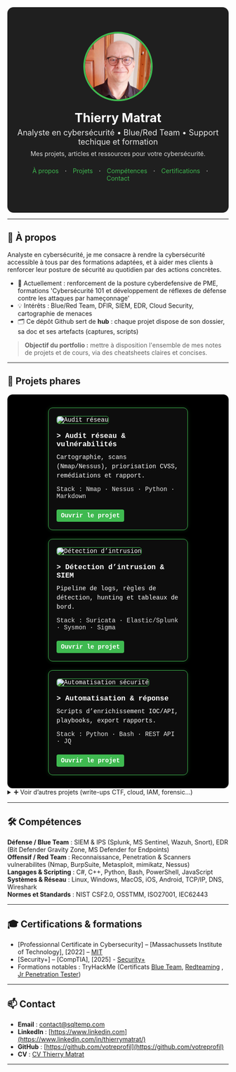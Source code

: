 <!--
README.md – Portfolio cybersécurité (style visuel à la Malachi Gamblin)
Mode d’emploi :
1) Copiez tout ce fichier dans votre README.md de repo GitHub.
2) Remplacez les zones [ENTRE CROCHETS] par vos infos.
3) Placez vos images dans /assets/ (profilepic.jpg, project*.png, logos…).
4) Si certains styles HTML sont trop “stricts” pour GitHub Mobile, utilisez la SECTION DE SECOURS (pur Markdown) plus bas.
-->

<link rel="stylesheet" href="/assets/css/custom.css">


<!-- ===== HERO / BANNIÈRE ===== -->
<div align="center" style="background:#1f1f1f; padding:56px 20px; color:#fff; border-radius:14px;">
  <img src="assets/profilepic.jpg" alt="Photo de [VOTRE NOM]" width="150" style="border-radius:50%; border:4px solid #3fb950;">
  <h1 style="margin:18px 0 6px;">Thierry Matrat</h1>
  <p style="margin:0; font-size:18px; opacity:.9;">Analyste en cybersécurité • Blue/Red Team • Support techique et formation</p>
  <p style="margin:8px 0 0; font-size:14px; opacity:.85;">Mes projets, articles et ressources pour votre cybersécurité.</p>
  
  <!-- mini navigation -->
  <p style="margin-top:22px;">
    <a href="#a-propos" style="color:#3fb950; text-decoration:none; margin:0 10px;">À propos</a> ·
    <a href="#projets" style="color:#3fb950; text-decoration:none; margin:0 10px;">Projets</a> ·
    <a href="#competences" style="color:#3fb950; text-decoration:none; margin:0 10px;">Compétences</a> ·
    <a href="#certifications" style="color:#3fb950; text-decoration:none; margin:0 10px;">Certifications</a> ·
    <a href="#contact" style="color:#3fb950; text-decoration:none; margin:0 10px;">Contact</a>
  </p>
</div>

---

<!-- ===== À PROPOS ===== -->
<h2 id="a-propos">👋 À propos</h2>

Analyste en cybersécurité, je me consacre à rendre la cybersécurité accessible à tous par des formations adaptées, et à aider mes clients à renforcer leur posture de sécurité au quotidien par des actions concrètes.


- 🔭 Actuellement : renforcement de la posture cyberdefensive de PME, formations 'Cybersécurité 101 et développement de réflexes de défense contre les attaques par hameçonnage'  
- 💡 Intérêts : Blue/Red Team, DFIR, SIEM, EDR, Cloud Security, cartographie de menaces  
- 🗂️ Ce dépôt Github sert de **hub** : chaque projet dispose de son dossier, sa doc et ses artefacts (captures, scripts)

> **Objectif du portfolio :** mettre à disposition l'ensemble de mes notes de projets et de cours, via des cheatsheets claires et concises.

---

<!-- ===== PROJETS (cartes) ===== -->
<h2 id="projets">🧩 Projets phares</h2>

<!-- SECTION PROJETS PHARES – ALIGNEMENT 3 CARTES & TEXTE BLANC -->
<!--div style="display:flex; flex-wrap:wrap; justify-content:center; gap:20px; background-color:#000; padding:30px; border-radius:12px;"> -->
<div class="projects-row" style="display:flex; flex-wrap:wrap; justify-content:center; gap:20px; background-color:#000; padding:30px; border-radius:12px;">

  <!-- CARTE 1 -->
  <div style="flex:1 1 300px; min-width:220px; max-width:280px; background-color:#0d0d0d; border:1px solid #3fb950; border-radius:10px; padding:18px; color:#ffffff; font-family:'Courier New', monospace; box-shadow:0 0 10px rgba(63,185,80,0.2); text-align:left;">
    <img src="assets/project1.png" alt="Audit réseau" style="width:100%; border-radius:6px; margin-bottom:12px; border:1px solid #3fb950;">
    <h3 style="margin:6px 0 10px; color:#ffffff;">> Audit réseau & vulnérabilités</h3>
    <p style="margin:0 0 12px; line-height:1.5;">Cartographie, scans (Nmap/Nessus), priorisation CVSS, remédiations et rapport.</p>
    <p style="margin:0 0 12px; font-size:14px; opacity:.9;">Stack : Nmap · Nessus · Python · Markdown</p>
    <a href="projects/projet-audit-reseau/" style="display:inline-block; margin-top:10px; padding:6px 10px; background-color:#3fb950; color:#ffffff; text-decoration:none; border-radius:4px; font-weight:bold;">Ouvrir le projet</a>
  </div>

  <!-- CARTE 2 -->
  <div style="flex:1 1 300px; min-width:220px; max-width:280px; background-color:#0d0d0d; border:1px solid #3fb950; border-radius:10px; padding:18px; color:#ffffff; font-family:'Courier New', monospace; box-shadow:0 0 10px rgba(63,185,80,0.2); text-align:left;">
    <img src="assets/project2.png" alt="Détection d’intrusion" style="width:100%; border-radius:6px; margin-bottom:12px; border:1px solid #3fb950;">
    <h3 style="margin:6px 0 10px; color:#ffffff;">> Détection d’intrusion & SIEM</h3>
    <p style="margin:0 0 12px; line-height:1.5;">Pipeline de logs, règles de détection, hunting et tableaux de bord.</p>
    <p style="margin:0 0 12px; font-size:14px; opacity:.9;">Stack : Suricata · Elastic/Splunk · Sysmon · Sigma</p>
    <a href="projects/projet-detection-intrusion/" style="display:inline-block; margin-top:10px; padding:6px 10px; background-color:#3fb950; color:#ffffff; text-decoration:none; border-radius:4px; font-weight:bold;">Ouvrir le projet</a>
  </div>

  <!-- CARTE 3 -->
  <div style="flex:1 1 300px; min-width:220px; max-width:280px; background-color:#0d0d0d; border:1px solid #3fb950; border-radius:10px; padding:18px; color:#ffffff; font-family:'Courier New', monospace; box-shadow:0 0 10px rgba(63,185,80,0.2); text-align:left;">
    <img src="assets/project3.png" alt="Automatisation sécurité" style="width:100%; border-radius:6px; margin-bottom:12px; border:1px solid #3fb950;">
    <h3 style="margin:6px 0 10px; color:#ffffff;">> Automatisation & réponse</h3>
    <p style="margin:0 0 12px; line-height:1.5;">Scripts d’enrichissement IOC/API, playbooks, export rapports.</p>
    <p style="margin:0 0 12px; font-size:14px; opacity:.9;">Stack : Python · Bash · REST API · JQ</p>
    <a href="projects/projet-automation/" style="display:inline-block; margin-top:10px; padding:6px 10px; background-color:#3fb950; color:#ffffff; text-decoration:none; border-radius:4px; font-weight:bold;">Ouvrir le projet</a>
  </div>

</div>


<details>
<summary>➕ Voir d’autres projets (write-ups CTF, cloud, IAM, forensic…)</summary>

- [Write-ups CTF – réseau & web](projects/ctf-writeups/README.md)
- [Durcissement Windows/Linux](projects/hardening/README.md)
- [Sécurité Cloud (IAM/Policies)](projects/cloud-security/README.md)
- [Forensic & DFIR notes](projects/dfir/README.md)

</details>

---

<!-- ===== COMPÉTENCES ===== -->
<h2 id="competences">🛠️ Compétences</h2>

**Défense / Blue Team** : SIEM & IPS (Splunk, MS Sentinel, Wazuh, Snort), EDR (Bit Defender Gravity Zone, MS Defender for Endpoints)</br>
**Offensif / Red Team** : Reconnaissance, Penetration & Scanners vulnerabilites (Nmap, BurpSuite, Metasploit, mimikatz, Nessus)</br>
**Langages & Scripting** : C#, C++, Python, Bash, PowerShell, JavaScript</br>
**Systèmes & Réseau** : Linux, Windows, MacOS, iOS, Android, TCP/IP, DNS, Wireshark  </br>
**Normes et Standards** : NIST CSF2.0, OSSTMM, ISO27001, IEC62443</br>

---

<!-- ===== CERTIFICATIONS ===== -->
<h2 id="certifications">🎓 Certifications & formations</h2>

- [Professionnal Certificate in Cybersecurity] – [Massachussets Institute of Technology], [2022] – [MIT](https://certificates.emeritus.org/551ef89b-003f-456c-b6ae-f3fac29734db#acc.oCvBfZWQ) 
- [Security+] – [CompTIA], [2025] -  [Security+](https://www.credly.com/badges/64372dff-c123-469f-8ef0-38c62923a272) 
- Formations notables : TryHackMe (Certificats [Blue Team](https://tryhackme-certificates.s3-eu-west-1.amazonaws.com/THM-ZVVQEKCLAQ.pdf), [Redteaming](https://tryhackme-certificates.s3-eu-west-1.amazonaws.com/THM-KGKMGGWDIB.pdf) , [Jr Penetration Tester](https://tryhackme-certificates.s3-eu-west-1.amazonaws.com/THM-CVEG9XZNC6.pdf))

---

<h2 id="contact">📫 Contact</h2>

- **Email** : contact@sqltemp.com  
- **LinkedIn** : [https://www.linkedin.com](https://www.linkedin.com/in/thierrymatrat/)
- **GitHub** : [https://github.com/votreprofil](https://github.com/votreprofil)  
- **CV** : [CV Thierry Matrat](assets/CV_ThierryMatrat.pdf)

---

